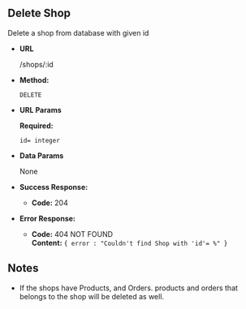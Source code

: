 **Delete Shop**
----
  Delete a shop from database with given id

* **URL**

  /shops/:id

* **Method:**

  `DELETE`
  
*  **URL Params**

   **Required:**
 
   `id= integer`

* **Data Params**

  None

* **Success Response:**

  * **Code:** 204 <br />
 
* **Error Response:**

  * **Code:** 404 NOT FOUND <br />
    **Content:** `{ error : "Couldn't find Shop with 'id'= %" }`


## Notes

* If the shops have Products, and Orders. products and orders that belongs to the shop will be deleted as well.

